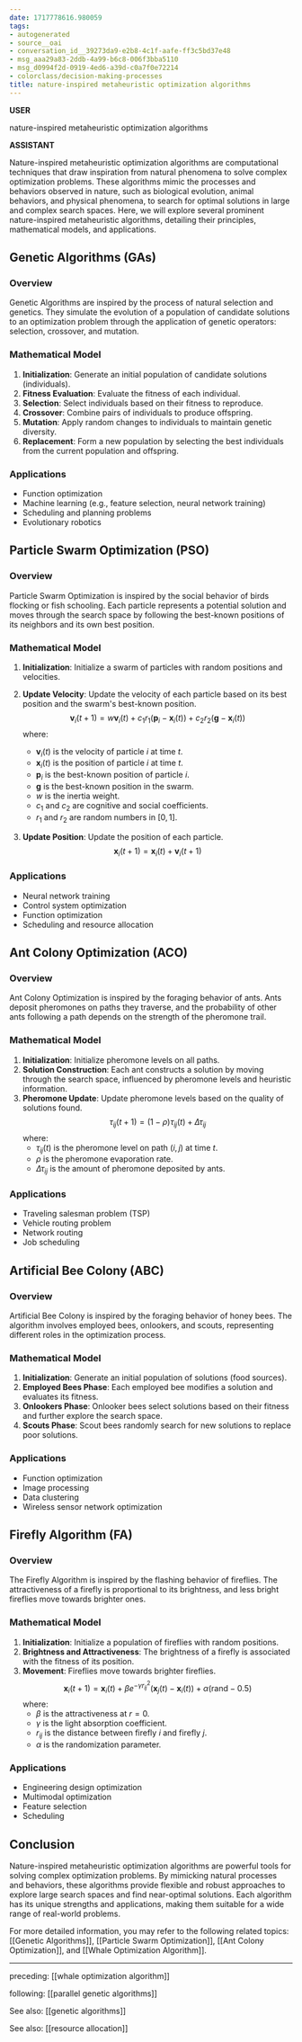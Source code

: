 ```yaml
---
date: 1717778616.980059
tags:
- autogenerated
- source__oai
- conversation_id__39273da9-e2b8-4c1f-aafe-ff3c5bd37e48
- msg_aaa29a83-2ddb-4a99-b6c8-006f3bba5110
- msg_d0994f2d-0919-4ed6-a39d-c0a7f0e72214
- colorclass/decision-making-processes
title: nature-inspired metaheuristic optimization algorithms
---
```


**USER**

nature-inspired metaheuristic optimization algorithms


**ASSISTANT**

Nature-inspired metaheuristic optimization algorithms are computational techniques that draw inspiration from natural phenomena to solve complex optimization problems. These algorithms mimic the processes and behaviors observed in nature, such as biological evolution, animal behaviors, and physical phenomena, to search for optimal solutions in large and complex search spaces. Here, we will explore several prominent nature-inspired metaheuristic algorithms, detailing their principles, mathematical models, and applications.

## Genetic Algorithms (GAs)

### Overview

Genetic Algorithms are inspired by the process of natural selection and genetics. They simulate the evolution of a population of candidate solutions to an optimization problem through the application of genetic operators: selection, crossover, and mutation.

### Mathematical Model

1. **Initialization**: Generate an initial population of candidate solutions (individuals).
2. **Fitness Evaluation**: Evaluate the fitness of each individual.
3. **Selection**: Select individuals based on their fitness to reproduce.
4. **Crossover**: Combine pairs of individuals to produce offspring.
5. **Mutation**: Apply random changes to individuals to maintain genetic diversity.
6. **Replacement**: Form a new population by selecting the best individuals from the current population and offspring.

### Applications

- Function optimization
- Machine learning (e.g., feature selection, neural network training)
- Scheduling and planning problems
- Evolutionary robotics

## Particle Swarm Optimization (PSO)

### Overview

Particle Swarm Optimization is inspired by the social behavior of birds flocking or fish schooling. Each particle represents a potential solution and moves through the search space by following the best-known positions of its neighbors and its own best position.

### Mathematical Model

1. **Initialization**: Initialize a swarm of particles with random positions and velocities.
2. **Update Velocity**: Update the velocity of each particle based on its best position and the swarm's best-known position.
   $$
   \mathbf{v}_i(t+1) = w \mathbf{v}_i(t) + c_1 r_1 (\mathbf{p}_i - \mathbf{x}_i(t)) + c_2 r_2 (\mathbf{g} - \mathbf{x}_i(t))
   $$
   where:
   - $\mathbf{v}_i(t)$ is the velocity of particle $i$ at time $t$.
   - $\mathbf{x}_i(t)$ is the position of particle $i$ at time $t$.
   - $\mathbf{p}_i$ is the best-known position of particle $i$.
   - $\mathbf{g}$ is the best-known position in the swarm.
   - $w$ is the inertia weight.
   - $c_1$ and $c_2$ are cognitive and social coefficients.
   - $r_1$ and $r_2$ are random numbers in $[0,1]$.

3. **Update Position**: Update the position of each particle.
   $$
   \mathbf{x}_i(t+1) = \mathbf{x}_i(t) + \mathbf{v}_i(t+1)
   $$

### Applications

- Neural network training
- Control system optimization
- Function optimization
- Scheduling and resource allocation

## Ant Colony Optimization (ACO)

### Overview

Ant Colony Optimization is inspired by the foraging behavior of ants. Ants deposit pheromones on paths they traverse, and the probability of other ants following a path depends on the strength of the pheromone trail.

### Mathematical Model

1. **Initialization**: Initialize pheromone levels on all paths.
2. **Solution Construction**: Each ant constructs a solution by moving through the search space, influenced by pheromone levels and heuristic information.
3. **Pheromone Update**: Update pheromone levels based on the quality of solutions found.
   $$
   \tau_{ij}(t+1) = (1 - \rho) \tau_{ij}(t) + \Delta \tau_{ij}
   $$
   where:
   - $\tau_{ij}(t)$ is the pheromone level on path $(i,j)$ at time $t$.
   - $\rho$ is the pheromone evaporation rate.
   - $\Delta \tau_{ij}$ is the amount of pheromone deposited by ants.

### Applications

- Traveling salesman problem (TSP)
- Vehicle routing problem
- Network routing
- Job scheduling

## Artificial Bee Colony (ABC)

### Overview

Artificial Bee Colony is inspired by the foraging behavior of honey bees. The algorithm involves employed bees, onlookers, and scouts, representing different roles in the optimization process.

### Mathematical Model

1. **Initialization**: Generate an initial population of solutions (food sources).
2. **Employed Bees Phase**: Each employed bee modifies a solution and evaluates its fitness.
3. **Onlookers Phase**: Onlooker bees select solutions based on their fitness and further explore the search space.
4. **Scouts Phase**: Scout bees randomly search for new solutions to replace poor solutions.

### Applications

- Function optimization
- Image processing
- Data clustering
- Wireless sensor network optimization

## Firefly Algorithm (FA)

### Overview

The Firefly Algorithm is inspired by the flashing behavior of fireflies. The attractiveness of a firefly is proportional to its brightness, and less bright fireflies move towards brighter ones.

### Mathematical Model

1. **Initialization**: Initialize a population of fireflies with random positions.
2. **Brightness and Attractiveness**: The brightness of a firefly is associated with the fitness of its position.
3. **Movement**: Fireflies move towards brighter fireflies.
   $$
   \mathbf{x}_i(t+1) = \mathbf{x}_i(t) + \beta e^{-\gamma r_{ij}^2} (\mathbf{x}_j(t) - \mathbf{x}_i(t)) + \alpha (\text{rand} - 0.5)
   $$
   where:
   - $\beta$ is the attractiveness at $r=0$.
   - $\gamma$ is the light absorption coefficient.
   - $r_{ij}$ is the distance between firefly $i$ and firefly $j$.
   - $\alpha$ is the randomization parameter.

### Applications

- Engineering design optimization
- Multimodal optimization
- Feature selection
- Scheduling

## Conclusion

Nature-inspired metaheuristic optimization algorithms are powerful tools for solving complex optimization problems. By mimicking natural processes and behaviors, these algorithms provide flexible and robust approaches to explore large search spaces and find near-optimal solutions. Each algorithm has its unique strengths and applications, making them suitable for a wide range of real-world problems.

For more detailed information, you may refer to the following related topics: [[Genetic Algorithms]], [[Particle Swarm Optimization]], [[Ant Colony Optimization]], and [[Whale Optimization Algorithm]].


---

preceding: [[whale optimization algorithm]]  


following: [[parallel genetic algorithms]]

See also: [[genetic algorithms]]


See also: [[resource allocation]]